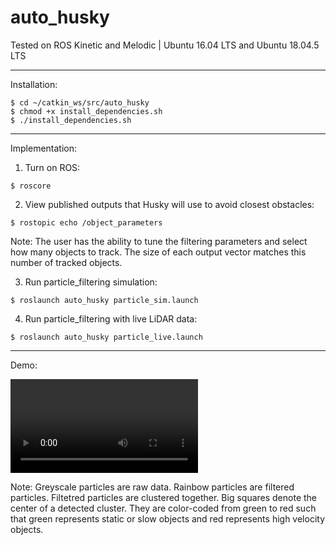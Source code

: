 # auto_husky

Tested on ROS Kinetic and Melodic | Ubuntu 16.04 LTS and Ubuntu 18.04.5 LTS

<hr>

Installation:

```console	
$ cd ~/catkin_ws/src/auto_husky
$ chmod +x install_dependencies.sh 
$ ./install_dependencies.sh
```

<hr>

Implementation:

1. Turn on ROS:
```console	
$ roscore
```
2. View published outputs that Husky will use to avoid closest obstacles:
```console	
$ rostopic echo /object_parameters
```
Note: The user has the ability to tune the filtering parameters and select how many objects to track. The size of each output vector matches this number of tracked objects.

3. Run particle_filtering simulation:
```console	
$ roslaunch auto_husky particle_sim.launch
```

4. Run particle_filtering with live LiDAR data:
```console	
$ roslaunch auto_husky particle_live.launch
```

<hr>

Demo:

<!--<img src="images/particle_demo.png" raw=true width="900">-->

<!--<img src="images/particle_demo2.png" raw=true width="900">-->

<!--<video src="images/output.webm" poster="images/particle_demo.png" width="1920" height="1080" controls preload></video>-->

<!--<video width="1920" height="1080" controls>-->
<!--  <source src="images/output.webm" type="video/mp4">-->
<!--</video>-->

![](images/output.webm)

Note: Greyscale particles are raw data. Rainbow particles are filtered particles. Filtetred particles are clustered together. Big squares denote the center of a detected cluster. They are color-coded from green to red such that green represents static or slow objects and red represents high velocity objects.
